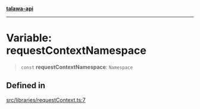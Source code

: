 [**talawa-api**](../../../README.md)

***

# Variable: requestContextNamespace

> `const` **requestContextNamespace**: `Namespace`

## Defined in

[src/libraries/requestContext.ts:7](https://github.com/Suyash878/talawa-api/blob/b5a9d8b4a1ea678a3d6f5b710b3721f91a3052fc/src/libraries/requestContext.ts#L7)
